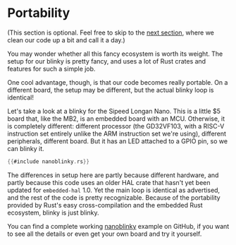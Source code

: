 # Portability

(This section is optional. Feel free to skip to the [next section], where we clean our code up a bit
and call it a day.)

[next section]: board-support-crate.html

You may wonder whether all this fancy ecosystem is worth its weight. The setup for our blinky is
pretty fancy, and uses a lot of Rust crates and features for such a simple job.

One cool advantage, though, is that our code becomes really portable. On a different board, the
setup may be different, but the actual blinky loop is identical!

Let's take a look at a blinky for the Sipeed Longan Nano. This is a little $5 board that, like the
MB2, is an embedded board with an MCU. Otherwise, it is completely different: different processor
(the GD32VF103, with a RISC-V instruction set entirely unlike the ARM instruction set we're using),
different peripherals, different board. But it has an LED attached to a GPIO pin, so we can blinky
it.

```rust
{{#include nanoblinky.rs}}
```

The differences in setup here are partly because different hardware, and partly because this code
uses an older HAL crate that hasn't yet been updated for `embedded-hal` 1.0. Yet the main loop is
identical as advertised, and the rest of the code is pretty recognizable. Because of the portability
provided by Rust's easy cross-compilation and the embedded Rust ecosystem, blinky is just blinky.

You can find a complete working [nanoblinky] example on GitHub, if you want to see all the
details or even get your own board and try it yourself.

[nanoblinky]: https://github.com/pdx-cs-rust/nanoblinky
